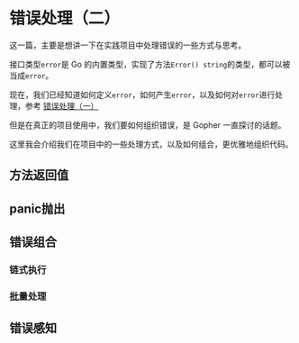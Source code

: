 # 错误处理（二）

这一篇，主要是想讲一下在实践项目中处理错误的一些方式与思考。

接口类型`error`是 Go 的内置类型，实现了方法`Error() string`的类型，都可以被当成`error`。

现在，我们已经知道如何定义`error`，如何产生`error`，以及如何对`error`进行处理，参考 [错误处理（一）](./07-1-error-handling.md)

但是在真正的项目使用中，我们要如何组织错误，是 Gopher 一直探讨的话题。

这里我会介绍我们在项目中的一些处理方式，以及如何组合，更优雅地组织代码。

## 方法返回值

## panic抛出

## 错误组合
### 链式执行
### 批量处理

## 错误感知
